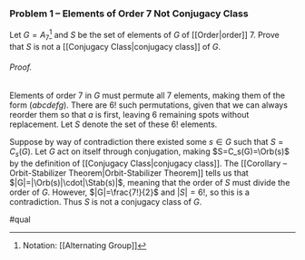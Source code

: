 ### Problem 1 – Elements of Order 7 Not Conjugacy Class
Let $G = A_7$[^1] and $S$ be the set of elements of $G$ of [[Order|order]] $7$. Prove that $S$ is not a [[Conjugacy Class|conjugacy class]] of $G$.

###### *Proof*.
Elements of order $7$ in $G$ must permute all $7$ elements, making them of the form $(abcdefg)$. There are $6!$ such permutations, given that we can always reorder them so that $a$ is first, leaving $6$ remaining spots without replacement. Let $S$ denote the set of these $6!$ elements.

Suppose by way of contradiction there existed some $s\in G$ such that $S=C_s(G)$. Let $G$ act on itself through conjugation, making $S=C_s(G)=\Orb(s)$ by the definition of [[Conjugacy Class|conjugacy class]]. The [[Corollary – Orbit-Stabilizer Theorem|Orbit-Stabilizer Theorem]] tells us that $|G|=|\Orb(s)|\cdot|\Stab(s)|$, meaning that the order of $S$ must divide the order of $G$. However, $|G|=\frac{7!}{2}$ and $|S|=6!$, so this is a contradiction. Thus $S$ is not a conjugacy class of $G$.

#qual

[^1]: Notation: [[Alternating Group]]